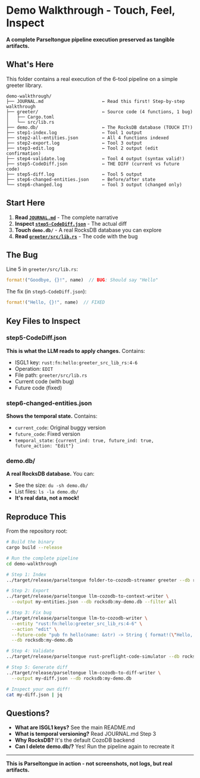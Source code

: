 # Demo Walkthrough - Touch, Feel, Inspect

**A complete Parseltongue pipeline execution preserved as tangible artifacts.**

## What's Here

This folder contains a real execution of the 6-tool pipeline on a simple greeter library.

```
demo-walkthrough/
├── JOURNAL.md                      ← Read this first! Step-by-step walkthrough
├── greeter/                        ← Source code (4 functions, 1 bug)
│   ├── Cargo.toml
│   └── src/lib.rs
├── demo.db/                        ← The RocksDB database (TOUCH IT!)
├── step1-index.log                 ← Tool 1 output
├── step2-all-entities.json         ← All 4 functions indexed
├── step2-export.log                ← Tool 3 output
├── step3-edit.log                  ← Tool 2 output (edit confirmation)
├── step4-validate.log              ← Tool 4 output (syntax valid!)
├── step5-CodeDiff.json             ← THE DIFF (current vs future code)
├── step5-diff.log                  ← Tool 5 output
├── step6-changed-entities.json     ← Before/after state
└── step6-changed.log               ← Tool 3 output (changed only)
```

## Start Here

1. **Read [`JOURNAL.md`](./JOURNAL.md)** - The complete narrative
2. **Inspect [`step5-CodeDiff.json`](./step5-CodeDiff.json)** - The actual diff
3. **Touch `demo.db/`** - A real RocksDB database you can explore
4. **Read [`greeter/src/lib.rs`](./greeter/src/lib.rs)** - The code with the bug

## The Bug

Line 5 in `greeter/src/lib.rs`:
```rust
format!("Goodbye, {}!", name)  // BUG: Should say "Hello"
```

The fix (in `step5-CodeDiff.json`):
```rust
format!("Hello, {}!", name)  // FIXED
```

## Key Files to Inspect

### step5-CodeDiff.json
**This is what the LLM reads to apply changes.** Contains:
- ISGL1 key: `rust:fn:hello:greeter_src_lib_rs:4-6`
- Operation: `EDIT`
- File path: `greeter/src/lib.rs`
- Current code (with bug)
- Future code (fixed)

### step6-changed-entities.json
**Shows the temporal state.** Contains:
- `current_code`: Original buggy version
- `future_code`: Fixed version
- `temporal_state`: `{current_ind: true, future_ind: true, future_action: "Edit"}`

### demo.db/
**A real RocksDB database.** You can:
- See the size: `du -sh demo.db/`
- List files: `ls -la demo.db/`
- **It's real data, not a mock!**

## Reproduce This

From the repository root:

```bash
# Build the binary
cargo build --release

# Run the complete pipeline
cd demo-walkthrough

# Step 1: Index
../target/release/parseltongue folder-to-cozodb-streamer greeter --db rocksdb:my-demo.db

# Step 2: Export
../target/release/parseltongue llm-cozodb-to-context-writer \
  --output my-entities.json --db rocksdb:my-demo.db --filter all

# Step 3: Fix bug
../target/release/parseltongue llm-to-cozodb-writer \
  --entity "rust:fn:hello:greeter_src_lib_rs:4-6" \
  --action "edit" \
  --future-code "pub fn hello(name: &str) -> String { format!(\"Hello, {}!\", name) }" \
  --db rocksdb:my-demo.db

# Step 4: Validate
../target/release/parseltongue rust-preflight-code-simulator --db rocksdb:my-demo.db

# Step 5: Generate diff
../target/release/parseltongue llm-cozodb-to-diff-writer \
  --output my-diff.json --db rocksdb:my-demo.db

# Inspect your own diff!
cat my-diff.json | jq
```

## Questions?

- **What are ISGL1 keys?** See the main README.md
- **What is temporal versioning?** Read JOURNAL.md Step 3
- **Why RocksDB?** It's the default CozoDB backend
- **Can I delete demo.db/?** Yes! Run the pipeline again to recreate it

---

**This is Parseltongue in action - not screenshots, not logs, but real artifacts.**
